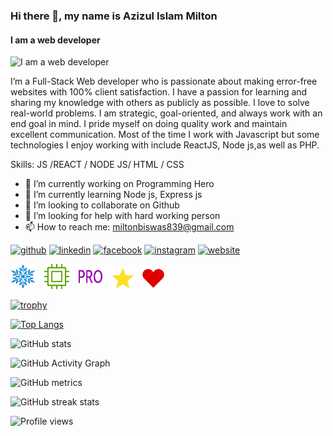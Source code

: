 ### Hi there 👋, my name is Azizul Islam Milton
#### I am a web developer
![I am a web developer](https://scontent.fdac24-2.fna.fbcdn.net/v/t39.30808-6/277527631_1475761926173169_9162753583213414170_n.jpg?_nc_cat=111&ccb=1-7&_nc_sid=09cbfe&_nc_eui2=AeGniybR6ygqyjpMVf2qNvzIbEFSTMaBVUxsQVJMxoFVTK0bCqRj_YD5MZVj6EWAaL1t1J9YcG8rHLlXcg8mptIE&_nc_ohc=kwhcBe5Z9oYAX-NEMuY&_nc_ht=scontent.fdac24-2.fna&oh=00_AT-fMjrWSBO6sQx2AdFcn4oPDOWvqOSROWLHW8xYAlkU0A&oe=635043C8)

I’m a Full-Stack Web developer who is passionate about making error-free websites with 100% client satisfaction. I have a passion for learning and sharing my knowledge with others as publicly as possible. I love to solve real-world problems. I am strategic, goal-oriented, and always work with an end goal in mind. I pride myself on doing quality work and maintain excellent communication. Most of the time I work with Javascript but some technologies I enjoy working with include ReactJS, Node js,as well as PHP.

Skills: JS /REACT / NODE JS/ HTML / CSS

- 🔭 I’m currently working on Programming Hero 
- 🌱 I’m currently learning Node js, Express js 
- 👯 I’m looking to collaborate on Github 
- 🤔 I’m looking for help with hard working person 
- 📫 How to reach me: miltonbiswas839@gmail.com 


[<img src='https://cdn.jsdelivr.net/npm/simple-icons@3.0.1/icons/github.svg' alt='github' height='40'>](https://github.com/milton839)  [<img src='https://cdn.jsdelivr.net/npm/simple-icons@3.0.1/icons/linkedin.svg' alt='linkedin' height='40'>](https://www.linkedin.com/in/azizul-milton/)  [<img src='https://cdn.jsdelivr.net/npm/simple-icons@3.0.1/icons/facebook.svg' alt='facebook' height='40'>](https://www.facebook.com/azizulislam.milton.5)  [<img src='https://cdn.jsdelivr.net/npm/simple-icons@3.0.1/icons/instagram.svg' alt='instagram' height='40'>](https://www.instagram.com/bmt_milton/)  [<img src='https://cdn.jsdelivr.net/npm/simple-icons@3.0.1/icons/icloud.svg' alt='website' height='40'>](https://milton839.github.io/portfolio-bootstrap/)  

<a href='https://archiveprogram.github.com/'><img src='https://raw.githubusercontent.com/acervenky/animated-github-badges/master/assets/acbadge.gif' width='40' height='40'></a> <a href='https://docs.github.com/en/developers'><img src='https://raw.githubusercontent.com/acervenky/animated-github-badges/master/assets/devbadge.gif' width='40' height='40'></a> <a href='https://github.com/pricing'><img src='https://raw.githubusercontent.com/acervenky/animated-github-badges/master/assets/pro.gif' width='40' height='40'></a> <a href='https://stars.github.com/'><img src='https://raw.githubusercontent.com/acervenky/animated-github-badges/master/assets/starbadge.gif' width='35' height='35'></a> <a href='https://docs.github.com/en/github/supporting-the-open-source-community-with-github-sponsors'><img src='https://raw.githubusercontent.com/acervenky/animated-github-badges/master/assets/sponsorbadge.gif' width='35' height='35'></a> 

[![trophy](https://github-profile-trophy.vercel.app/?username=milton839)](https://github.com/ryo-ma/github-profile-trophy)

[![Top Langs](https://github-readme-stats.vercel.app/api/top-langs/?username=milton839)](https://github.com/anuraghazra/github-readme-stats)

![GitHub stats](https://github-readme-stats.vercel.app/api?username=milton839&show_icons=true&count_private=true)  

![GitHub Activity Graph](https://activity-graph.herokuapp.com/graph?username=milton839)  

![GitHub metrics](https://metrics.lecoq.io/milton839)  

![GitHub streak stats](https://github-readme-streak-stats.herokuapp.com/?user=milton839)  

![Profile views](https://gpvc.arturio.dev/milton839)  
